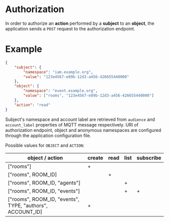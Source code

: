 # Authorization

In order to authorize an **action** performed by a **subject** to an **object**, the application
sends a `POST` request to the authorization endpoint.

# Example

```json
{
    "subject": {
        "namespace": "iam.example.org",
        "value": "123e4567-e89b-12d3-a456-426655440000"
    },
    "object": {
        "namespace": "event.example.org",
        "value": ["rooms", "123e4567-e89b-12d3-a456-426655440000"]
    },
    "action": "read"
}
```

Subject's namespace and account label are retrieved from `audience` and `account_label` properties
of MQTT message respectively. URI of authorization endpoint, object and anonymous namespaces
are configured through the application configuration file.

Possible values for `OBJECT` and `ACTION`:

| object / action                                           | create | read | list | subscribe
| --------------------------------------------------------- | ------ | ---- | ---- | ---------
| ["rooms"]                                                 | +      |      |      |
| ["rooms", ROOM_ID]                                        |        | +    |      |
| ["rooms", ROOM_ID, "agents"]                              |        |      | +    |
| ["rooms", ROOM_ID, "events"]                              |        |      | +    | +
| ["rooms", ROOM_ID, "events", TYPE, "authors", ACCOUNT_ID] | +      |      |      |
